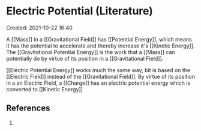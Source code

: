 # Electric Potential (Literature)
Created: 2021-10-22 16:40

A [[Mass]] in a [[Gravitational Field]] has [[Potential Energy]], which means it has the potential to accelerate and thereby increase it's [[Kinetic Energy]]. The [[Gravitational Potential Energy]] is the work that a [[Mass]] can potentially do by virtue of its position in a [[Gravitational Field]].

[[Electric Potential Energy]] works much the same way, bit is based on the [[Electric Field]] instead of the [[Gravitational Field]]. By virtue of its position in a an Electric Field, a [[Charge]] has an electric potential energy which is converted to [[Kinetic Energy]]

## References
1. 